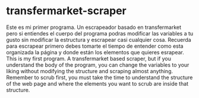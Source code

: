 # transfermarket-scraper
Este es mi primer programa. Un escrapeador basado en transfermarket pero si entiendes el cuerpo del programa podras modificar las variables a tu gusto sin modificar la estructura y escrapear casi cualquier cosa. Recuerda para escrapear primero debes tomarte el tiempo de entender como esta organizada la página y donde están los elementos que quieres esrapear.
This is my first program. A transfermarket based scraper, but if you understand the body of the program, you can change the variables to your liking without modifying the structure and scraping almost anything. Remember to scrub first, you must take the time to understand the structure of the web page and where the elements you want to scrub are inside that structure.
